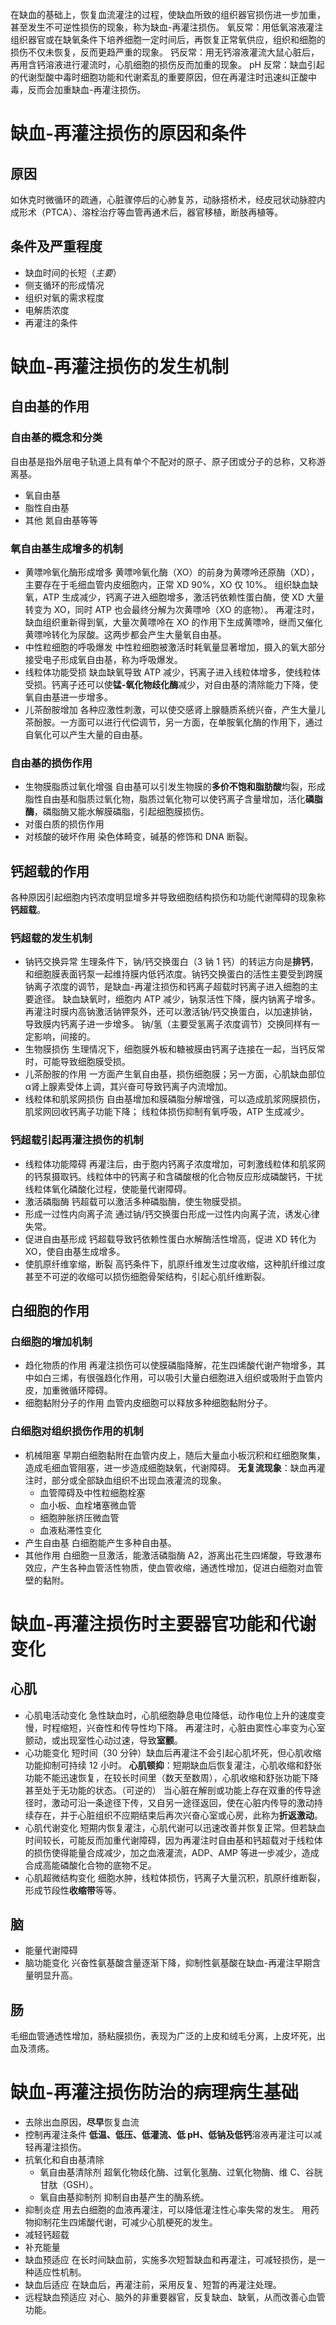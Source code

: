 在缺血的基础上，恢复血流灌注的过程，使缺血所致的组织器官损伤进一步加重，甚至发生不可逆性损伤的现象，称为缺血-再灌注损伤。
氧反常：用低氧溶液灌注组织器官或在缺氧条件下培养细胞一定时间后，再恢复正常氧供应，组织和细胞的损伤不仅未恢复，反而更趋严重的现象。
钙反常：用无钙溶液灌流大鼠心脏后，再用含钙溶液进行灌流时，心肌细胞的损伤反而加重的现象。
pH 反常：缺血引起的代谢型酸中毒时细胞功能和代谢紊乱的重要原因，但在再灌注时迅速纠正酸中毒，反而会加重缺血-再灌注损伤。
# 缺血-再灌注损伤的原因和条件
## 原因
如休克时微循环的疏通，心脏骤停后的心肺复苏，动脉搭桥术，经皮冠状动脉腔内成形术（PTCA）、溶栓治疗等血管再通术后，器官移植，断肢再植等。
## 条件及严重程度
- 缺血时间的长短（*主要*）
- 侧支循环的形成情况
- 组织对氧的需求程度
- 电解质浓度
- 再灌注的条件
# 缺血-再灌注损伤的发生机制
## 自由基的作用
### 自由基的概念和分类
自由基是指外层电子轨道上具有单个不配对的原子、原子团或分子的总称，又称游离基。
- 氧自由基
- 脂性自由基
- 其他
  氮自由基等等
### 氧自由基生成增多的机制
- 黄嘌呤氧化酶形成增多
  黄嘌呤氧化酶（XO）的前身为黄嘌呤还原酶（XD），主要存在于毛细血管内皮细胞内，正常 XD 90%，XO 仅 10%。
  组织缺血缺氧，ATP 生成减少，钙离子进入细胞增多，激活钙依赖性蛋白酶，使 XD 大量转变为 XO，同时 ATP 也会最终分解为次黄嘌呤（XO 的底物）。
  再灌注时，缺血组织重新得到氧，大量次黄嘌呤在 XO 的作用下生成黄嘌呤，继而又催化黄嘌呤转化为尿酸。这两步都会产生大量氧自由基。
- 中性粒细胞的呼吸爆发
  中性粒细胞被激活时耗氧量显著增加，摄入的氧大部分接受电子形成氧自由基，称为呼吸爆发。
- 线粒体功能受损
  缺血缺氧导致 ATP 减少，钙离子进入线粒体增多，使线粒体受损。钙离子还可以使**锰-氧化物歧化酶**减少，对自由基的清除能力下降，使氧自由基进一步增多。
- 儿茶酚胺增加
  各种应激性刺激，可以使交感肾上腺髓质系统兴奋，产生大量儿茶酚胺。一方面可以进行代偿调节，另一方面，在单胺氧化酶的作用下，通过自氧化可以产生大量的自由基。
### 自由基的损伤作用
- 生物膜脂质过氧化增强
  自由基可以引发生物膜的**多价不饱和脂肪酸**均裂，形成脂性自由基和脂质过氧化物，脂质过氧化物可以使钙离子含量增加，活化**磷脂酶**，磷脂酶又能水解膜磷脂，引起细胞膜损伤。
- 对蛋白质的损伤作用
- 对核酸的破坏作用
  染色体畸变，碱基的修饰和 DNA 断裂。
## 钙超载的作用
各种原因引起细胞内钙浓度明显增多并导致细胞结构损伤和功能代谢障碍的现象称**钙超载**。
### 钙超载的发生机制
- 钠钙交换异常
  生理条件下，钠/钙交换蛋白（3 钠 1 钙）的转运方向是**排钙**，和细胞膜表面钙泵一起维持膜内低钙浓度。钠钙交换蛋白的活性主要受到跨膜钠离子浓度的调节，是缺血-再灌注损伤和钙离子超载时钙离子进入细胞的主要途径。
  缺血缺氧时，细胞内 ATP 减少，钠泵活性下降，膜内钠离子增多。再灌注时膜内高钠激活钠钾泵外，还可以激活钠/钙交换蛋白，以加速排钠，导致膜内钙离子进一步增多。
  钠/氢（主要受氢离子浓度调节）交换同样有一定影响，间接的。
- 生物膜损伤
  生理情况下，细胞膜外板和糖被膜由钙离子连接在一起，当钙反常时，可能导致细胞膜受损。
- 儿茶酚胺的作用
  一方面产生氧自由基，损伤细胞膜；另一方面，心肌缺血部位α肾上腺素受体上调，其兴奋可导致钙离子内流增加。
- 线粒体和肌浆网损伤
  自由基增加和膜磷脂分解增强，可以造成肌浆网膜损伤，肌浆网回收钙离子功能下降；
  线粒体损伤抑制有氧呼吸，ATP 生成减少。
### 钙超载引起再灌注损伤的机制
- 线粒体功能障碍
  再灌注后，由于胞内钙离子浓度增加，可刺激线粒体和肌浆网的钙泵摄取钙。线粒体中的钙离子和含磷酸根的化合物反应形成磷酸钙，干扰线粒体氧化磷酸化过程，使能量代谢障碍。
- 激活磷脂酶
  钙超载可以激活多种磷脂酶，使生物膜受损。
- 形成一过性内向离子流
  通过钠/钙交换蛋白形成一过性内向离子流，诱发心律失常。
- 促进自由基形成
  钙超载导致钙依赖性蛋白水解酶活性增高，促进 XD 转化为 XO，使自由基生成增多。
- 使肌原纤维挛缩，断裂
  高钙条件下，肌原纤维发生过度收缩，这种肌纤维过度甚至不可逆的收缩可以损伤细胞骨架结构，引起心肌纤维断裂。
## 白细胞的作用
### 白细胞的增加机制
- 趋化物质的作用
  再灌注损伤可以使膜磷脂降解，花生四烯酸代谢产物增多，其中如白三烯，有很强趋化作用，可以吸引大量白细胞进入组织或吸附于血管内皮，加重微循环障碍。
- 细胞黏附分子的作用
  血管内皮细胞可以释放多种细胞黏附分子。
### 白细胞对组织损伤作用的机制
- 机械阻塞
  早期白细胞黏附在血管内皮上，随后大量血小板沉积和红细胞聚集，造成毛细血管阻塞，进一步造成细胞缺氧，代谢障碍。
  **无复流现象**：缺血再灌注时，部分或全部缺血组织不出现血液灌流的现象。
	- 血管障碍及中性粒细胞栓塞
	- 血小板、血栓堵塞微血管
	- 细胞肿胀挤压微血管
	- 血液粘滞性变化
- 产生自由基
  白细胞能产生多种自由基。
- 其他作用
  白细胞一旦激活，能激活磷脂酶 A2，游离出花生四烯酸，导致瀑布效应，产生各种血管活性物质，使血管收缩，通透性增加，促进白细胞对血管壁的黏附。
# 缺血-再灌注损伤时主要器官功能和代谢变化
## 心肌
- 心肌电活动变化
  急性缺血时，心肌细胞静息电位降低，动作电位上升的速度变慢，时程缩短，兴奋性和传导性均下降。
  再灌注时，心脏由窦性心率变为心室颤动，或出现室性心动过速，导致**室颤**。
- 心功能变化
  短时间（30 分钟）缺血后再灌注不会引起心肌坏死，但心肌收缩功能抑制可持续 12 小时。
  **心肌顿抑**：短期缺血后恢复灌注，心肌收缩和舒张功能不能迅速恢复，在较长时间里（数天至数周），心肌收缩和舒张功能下降甚至处于无功能的状态。（可逆的）
  当心脏在解剖或功能上存在双重的传导途径时，激动可沿一条途径下传，又自另一途径返回，使在心脏内传导的激动持续存在，并于心脏组织不应期结束后再次兴奋心室或心房，此称为**折返激动**。
- 心肌代谢变化
  短期内恢复灌注，心肌代谢可以迅速改善并恢复正常。但若缺血时间较长，可能反而加重代谢障碍，因为再灌注时自由基和钙超载对于线粒体的损伤使得能量合成减少，加之血液灌流，ADP、AMP 等进一步减少，造成合成高能磷酸化合物的底物不足。
- 心肌超微结构变化
  细胞水肿，线粒体损伤，钙离子大量沉积，肌原纤维断裂，形成节段性**收缩带**等等。
## 脑
- 能量代谢障碍
- 脑功能变化
  兴奋性氨基酸含量逐渐下降，抑制性氨基酸在缺血-再灌注早期含量明显升高。
## 肠
毛细血管通透性增加，肠粘膜损伤，表现为广泛的上皮和绒毛分离，上皮坏死，出血及溃疡。
# 缺血-再灌注损伤防治的病理病生基础
- 去除出血原因，**尽早**恢复血流
- 控制再灌注条件
  **低温、低压、低灌流、低 pH、低钠及低钙**溶液再灌注可以减轻再灌注损伤。
- 抗氧化和自由基清除
	- 氧自由基清除剂
	  超氧化物歧化酶、过氧化氢酶、过氧化物酶、维 C、谷胱甘肽（GSH）。
	- 氧自由基抑制剂
	  抑制自由基产生的酶系统。
- 抑制炎症
  用去白细胞的血液再灌注，可以降低灌注性心率失常的发生。
  用药物抑制花生四烯酸代谢，可减少心肌梗死的发生。
- 减轻钙超载
- 补充能量
- 缺血预适应
  在长时间缺血前，实施多次短暂缺血和再灌注，可减轻损伤，是一种适应性机制。
- 缺血后适应
  在缺血后，再灌注前，采用反复、短暂的再灌注处理。
- 远程缺血预适应
  对心、脑外的非重要器官，反复缺血、缺氧，从而改善心血管功能。